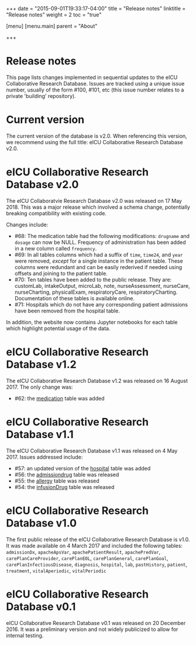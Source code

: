 +++
date = "2015-09-01T19:33:17-04:00"
title = "Release notes"
linktitle = "Release notes"
weight = 2
toc = "true"

[menu]
  [menu.main]
    parent = "About"

+++

# Release notes

This page lists changes implemented in sequential updates to the eICU Collaborative Research Database. Issues are tracked using a unique issue number, usually of the form #100, #101, etc (this issue number relates to a private 'building' repository).

# Current version

The current version of the database is v2.0. When referencing this version, we recommend using the full title: eICU Collaborative Research Database v2.0.

# eICU Collaborative Research Database v2.0

The eICU Collaboratvie Research Database v2.0 was released on 17 May 2018. This was a major release which involved a schema change, potentially breaking compatibility with existing code.

Changes include:

* #68: The medication table had the following modifications: `drugname` and `dosage` can now be NULL. Frequency of administration has been added in a new column called `frequency`.
* #69: In all tables columns which had a suffix of `time`, `time24`, and `year` were removed, *except* for a single instance in the patient table. These columns were redundant and can be easily rederived if needed using offsets and joining to the patient table.
* #70: Ten tables have been added to the public release. They are: customLab, intakeOutput, microLab, note, nurseAssessment, nurseCare, nurseCharting, physicalExam, respiratoryCare, respiratoryCharting. Documentation of these tables is available online.
* #71: Hospitals which do not have any corresponding patient admissions have been removed from the hospital table.

In addition, the website now contains Jupyter notebooks for each table which highlight potential usage of the data.

# eICU Collaborative Research Database v1.2

The eICU Collaborative Research Database v1.2 was released on 16 August 2017. The only change was:

* #62: the [medication](https://eicu-crd.mit.edu/eicutables/medication/) table was added

# eICU Collaborative Research Database v1.1

The eICU Collaborative Research Database v1.1 was released on 4 May 2017. Issues addressed include:

* #57: an updated version of the [hospital](https://eicu-crd.mit.edu/eicutables/hospital/) table was added
* #56: the [admissiondrug](https://eicu-crd.mit.edu/eicutables/admissiondrug/) table was released
* #55: the [allergy](https://eicu-crd.mit.edu/eicutables/allergy/) table was released
* #54: the [infusionDrug](https://eicu-crd.mit.edu/eicutables/infusionDrug/) table was released

# eICU Collaborative Research Database v1.0

The first public release of the eICU Collaborative Research Database is v1.0. It was made available on 4 March 2017 and included the following tables: `admissionDx`, `apacheApsVar`, `apachePatientResult`, `apachePredVar`, `carePlanCareProvider`, `carePlanEOL`, `carePlanGeneral`, `carePlanGoal`, `carePlanInfectiousDisease`, `diagnosis`, `hospital`, `lab`, `pastHistory`, `patient`, `treatment`, `vitalAperiodic`, `vitalPeriodic`

# eICU Collaborative Research Database v0.1

eICU Collaborative Research Database v0.1 was released on 20 December 2016. It was a preliminary version and not widely publicized to allow for internal testing.
